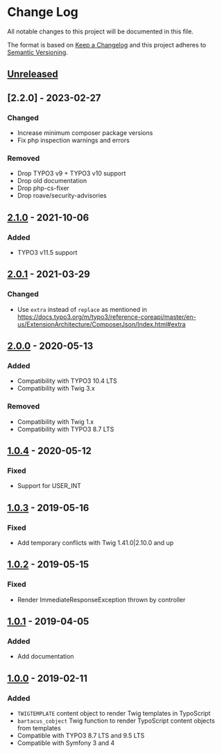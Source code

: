 # Change Log
All notable changes to this project will be documented in this file.

The format is based on [Keep a Changelog](http://keepachangelog.com/) 
and this project adheres to [Semantic Versioning](http://semver.org/).

## [Unreleased]

## [2.2.0] - 2023-02-27
### Changed
- Increase minimum composer package versions
- Fix php inspection warnings and errors

### Removed
- Drop TYPO3 v9 + TYPO3 v10 support
- Drop old documentation
- Drop php-cs-fixer
- Drop roave/security-advisories

## [2.1.0] - 2021-10-06
### Added
- TYPO3 v11.5 support

## [2.0.1] - 2021-03-29
### Changed
- Use `extra` instead of `replace` as mentioned in https://docs.typo3.org/m/typo3/reference-coreapi/master/en-us/ExtensionArchitecture/ComposerJson/Index.html#extra

## [2.0.0] - 2020-05-13
### Added
- Compatibility with  TYPO3 10.4 LTS 
- Compatibility with Twig 3.x
### Removed
- Compatibility with Twig 1.x
- Compatibility with TYPO3 8.7 LTS

## [1.0.4] - 2020-05-12
### Fixed
- Support for USER_INT

## [1.0.3] - 2019-05-16
### Fixed
- Add temporary conflicts with Twig 1.41.0|2.10.0 and up

## [1.0.2] - 2019-05-15
### Fixed
- Render ImmediateResponseException thrown by controller

## [1.0.1] - 2019-04-05
### Added
- Add documentation

## [1.0.0] - 2019-02-11
### Added
- `TWIGTEMPLATE` content object to render Twig templates in TypoScript
- `bartacus_cobject` Twig function to render TypoScript content objects from templates
- Compatible with TYPO3 8.7 LTS and 9.5 LTS
- Compatible with Symfony 3 and 4

[Unreleased]: https://github.com/Bartacus/BartacusPlatformshBundle/compare/2.2.0...HEAD
[2.1.0]: https://github.com/Bartacus/BartacusPlatformshBundle/compare/2.1.0...2.2.0
[2.1.0]: https://github.com/Bartacus/BartacusPlatformshBundle/compare/2.0.1...2.1.0
[2.0.1]: https://github.com/Bartacus/BartacusPlatformshBundle/compare/2.0.0...2.0.1
[2.0.0]: https://github.com/Bartacus/BartacusPlatformshBundle/compare/1.0.4...2.0.0
[1.0.4]: https://github.com/Bartacus/BartacusPlatformshBundle/compare/1.0.3...1.0.4
[1.0.3]: https://github.com/Bartacus/BartacusPlatformshBundle/compare/1.0.2...1.0.3
[1.0.2]: https://github.com/Bartacus/BartacusPlatformshBundle/compare/1.0.1...1.0.2
[1.0.1]: https://github.com/Bartacus/BartacusPlatformshBundle/compare/1.0.0...1.0.1
[1.0.0]: https://github.com/Bartacus/BartacusPlatformshBundle/compare/232cdda0...1.0.0
